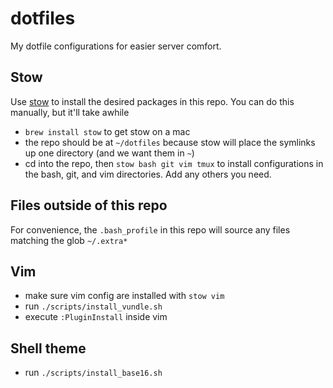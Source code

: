 # dotfiles

My dotfile configurations for easier server comfort.

## Stow
Use [stow](https://www.gnu.org/software/stow/) to install the desired packages in this repo. You can do this manually, but it'll take awhile
  - `brew install stow` to get stow on a mac
  - the repo should be at `~/dotfiles` because stow will place the symlinks up one directory (and we want them in `~`)
  - cd into the repo, then `stow bash git vim tmux` to install configurations in the bash, git, and vim directories.  Add any others you need.

## Files outside of this repo
For convenience, the `.bash_profile` in this repo will source any files matching the glob `~/.extra*`

## Vim
  - make sure vim config are installed with `stow vim`
  - run `./scripts/install_vundle.sh`
  - execute `:PluginInstall` inside vim

## Shell theme
  - run `./scripts/install_base16.sh`
